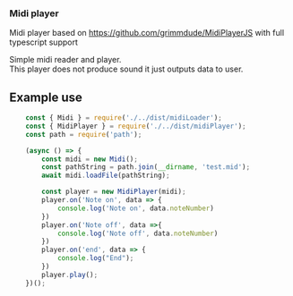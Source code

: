 ### Midi player

Midi player based on https://github.com/grimmdude/MidiPlayerJS with full typescript support

Simple midi reader and player.<br>
This player does not produce sound it just outputs data to user. 



## Example use
```ts
    const { Midi } = require('./../dist/midiLoader');
    const { MidiPlayer } = require('./../dist/midiPlayer');
    const path = require('path');

    (async () => {
        const midi = new Midi();
        const pathString = path.join(__dirname, 'test.mid'); 
        await midi.loadFile(pathString);

        const player = new MidiPlayer(midi);
        player.on('Note on', data => {
            console.log('Note on', data.noteNumber)
        })
        player.on('Note off', data =>{
            console.log('Note off', data.noteNumber)
        })
        player.on('end', data => {
            console.log("End");
        })
        player.play();
    })();

```